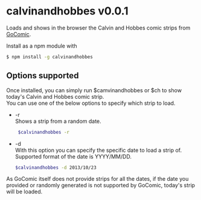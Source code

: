 # calvinandhobbes v0.0.1

Loads and shows in the browser the Calvin and Hobbes comic strips from [GoComic](http://www.gocomics.com/).

Install as a npm module with 
```bash
$ npm install -g calvinandhobbes
```

## Options supported
Once installed,  you can simply run $camvinandhobbes or $ch to show today's Calvin and Hobbes comic strip.  
You can use one of the below options to specify which strip to load.
* -r  
Shows a strip from a random date.   
   ```bash
    $calvinandhobbes -r
   ```
* -d  
 With this option you can specify the specific date to load a strip of. Supported format of the date is YYYY/MM/DD.
    ```bash
    $calvinandhobbes -d 2013/10/23
   ```

As GoComic itself does not provide strips for all the dates, if the date you provided or randomly generated is not supported by GoComic, today's strip will be loaded.
